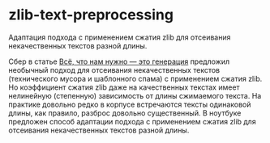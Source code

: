 # zlib-text-preprocessing
Адаптация подхода с применением сжатия zlib для отсеивания некачественных текстов разной длины.
 
Сбер в статье <a href="https://habr.com/ru/company/sberbank/blog/550056/">Всё, что нам нужно — это генерация</a> предложил необычный подход для отсеивания некачественных текстов (технического мусора и шаблонного спама) с применением сжатия zlib.
Но коэффициент сжатия zlib даже на качественных текстах имеет нелинейную (степенную) зависимость от длины сжимаемого текста. 
На практике довольно редко в корпусе встречаются тексты одинаковой длины, как правило, разброс довольно существенный.
В ноутбуке предложен способ адаптации подхода с применением сжатия zlib для отсеивания некачественных текстов разной длины.

